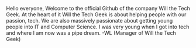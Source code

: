 Hello everyone,
Welcome to the official Github of the company Will the Tech Geek. 
At the heart of it Will the Tech Geek is about helping people with our passion, tech. 
We are also massively passionate about getting young people into IT and Computer Science.
I was very young when I got into tech and where I am now was a pipe dream.
-WL (Manager of Will the Tech Geek)

